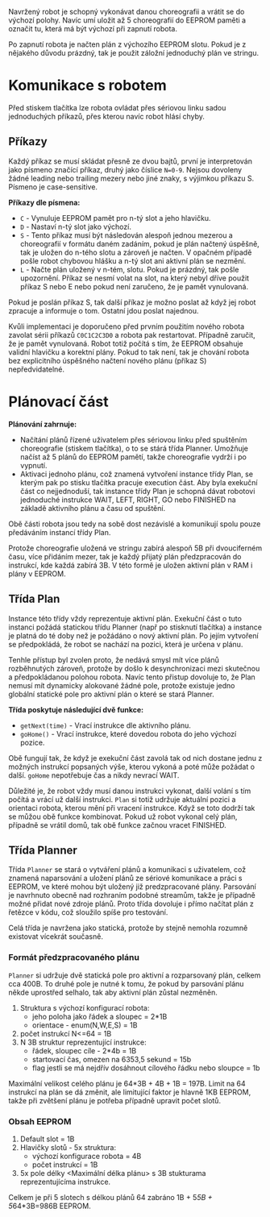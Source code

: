 Navržený robot je schopný vykonávat danou choreografii a vrátit se do výchozí polohy.
Navíc umí uložit až 5 choreografií do EEPROM paměti a označit tu, která má být výchozí
při zapnutí robota.

Po zapnutí robota je načten plán z výchozího EEPROM slotu. Pokud je z nějakého důvodu
prázdný, tak je použit záložní jednoduchý plán ve stringu.

# Komunikace s robotem

Před stiskem tlačítka lze robota ovládat přes sériovou linku sadou jednoduchých
příkazů, přes kterou navíc robot hlásí chyby.

## Příkazy
Každý příkaz se musí skládat přesně ze dvou bajtů, první je interpretován jako písmeno značící příkaz, druhý jako číslice `N=0-9`. Nejsou dovoleny žádné leading nebo trailing mezery nebo jiné znaky, s výjimkou příkazu S. Písmeno je case-sensitive.

**Příkazy dle písmena:**

- `C` - Vynuluje EEPROM pamět pro n-tý slot a jeho hlavičku.
- `D` - Nastaví n-tý slot jako výchozí.
- `S` - Tento příkaz musí být následován alespoň jednou mezerou a choreografií v formátu daném zadáním, pokud je plán načtený úspěšně, tak je uložen do n-tého slotu a zároveň je načten. V opačném případě pošle robot chybovou hlášku a n-tý slot ani aktivní plán se nezmění.
- `L` - Načte plán uložený v n-tém, slotu. Pokud je prázdný, tak pošle upozornění. Příkaz se nesmí volat na slot, na který nebyl dříve použit příkaz S nebo E nebo pokud není zaručeno, že je pamět vynulovaná.

Pokud je poslán příkaz S, tak další příkaz je možno poslat až když jej robot zpracuje a informuje o tom. Ostatní jdou poslat najednou.

Kvůli implementaci je doporučeno před prvním použitím nového robota zavolat sérii příkazů `C0C1C2C3D0` a robota pak restartovat. Případně zaručit, že je pamět vynulovaná. Robot totiž počítá s tím, že EEPROM obsahuje validní hlavičku a korektní plány. Pokud to tak není, tak je chování robota bez explicitního úspěšného načtení nového plánu (příkaz S) nepředvidatelné.


# Plánovací část

**Plánování zahrnuje:**
- Načítání plánů řízené uživatelem přes sériovou linku před spuštěním choreografie (stiskem tlačítka), o to se stárá třída Planner. Umožňuje načíst až 5 plánů do EEPROM pamětí, takže choreografie vydrží i po vypnutí.
- Aktivaci jednoho plánu, což znamená vytvoření instance třídy Plan, se kterým pak po stisku tlačítka pracuje execution část. Aby byla exekuční část co nejjednoduší, tak instance třídy Plan je schopná dávat robotovi jednoduché instrukce WAIT, LEFT, RIGHT, GO nebo FINISHED na základě aktivního plánu a času od spuštění.

Obě části robota jsou tedy na sobě dost nezávislé a komunikují spolu pouze předáváním instancí třídy Plan.

Protože choreografie uložená ve stringu zabírá alespoň 5B při dvouciferném času, více přidáním mezer, tak je každý přijatý plán předzpracován do instrukcí, kde každá zabírá 3B. V této formě je uložen aktivní plán
v RAM i plány v EEPROM.


## Třída Plan
Instance této třídy vždy reprezentuje aktivní plán. Exekuční část o tuto instanci požádá statickou třídu Planner (např po stisknutí tlačítka) a instance je platná do té doby než je požádáno o nový aktivní plán.  Po jejím vytvoření se předpokládá, že robot se nachází na pozici, která je určena v plánu.

Tenhle přístup byl zvolen proto, že nedává smysl mít více plánů rozběhnutých zároveň, protože by došlo k desynchronizaci mezi skutečnou a předpokládanou polohou robota. Navíc tento přistup dovoluje to, že Plan nemusí mít dynamicky alokované žádné pole, protože existuje jedno globální statické pole pro aktivní plán o které se stará Planner.

**Třída poskytuje následující dvě funkce:**

- `getNext(time)` - Vrací instrukce dle aktivního plánu.
- `goHome()` - Vrací instrukce, které dovedou robota do jeho výchozí pozice.

Obě fungují tak, že když je exekuční část zavolá tak od nich dostane jednu z možných instrukcí popsaných výše, kterou vykoná a poté může požádat o další. `goHome` nepotřebuje čas a nikdy nevrací WAIT. 

Důležité je, že robot vždy musí danou instrukci vykonat, další volání s tím počítá a vrácí už další instrukci. `Plan` si totiž udržuje aktuální pozici a orientaci robota, kterou mění při vracení instrukce. Když se toto dodrží tak se můžou obě funkce kombinovat. Pokud už robot vykonal celý plán, případně se vrátil domů, tak obě funkce začnou vracet FINISHED.

## Třída Planner
Třída `Planner` se stará o vytváření plánů a komunikaci s uživatelem, což znamená naparsování a uložení plánů ze sériové komunikace a práci s EEPROM, ve které mohou být uložený již predzpracované plány. Parsování je navrhnuto obecně nad rozhraním podobné streamům, takže je případně možné přidat nové zdroje plánů. Proto třída dovoluje i přímo načítat plán z řetězce v kódu, což sloužilo spíše pro testování.

Celá třída je navržena jako statická, protože by stejně nemohla rozumně existovat vícekrát současně.

### Formát předzpracovaného plánu

`Planner` si udržuje dvě statická pole pro aktivní a rozparsovaný plán, celkem cca 400B.
To druhé pole je nutné k tomu, že pokud by parsování plánu někde uprostřed selhalo, tak aby aktivní plán zůstal nezměněn.

1. Struktura s výchozí konfigurací robota:
    - jeho poloha jako řádek a sloupec = 2*1B
    - orientace - enum(N,W,E,S) = 1B
2. počet instrukcí N<=64 = 1B
3. N 3B struktur reprezentující instrukce:
    - řádek, sloupec cíle - 2*4b = 1B
    - startovací čas, omezen na 6353,5 sekund = 15b
    - flag jestli se má nejdřív dosáhnout cílového řádku nebo sloupce = 1b

Maximální velikost celého plánu je 64*3B + 4B + 1B = 197B. Limit na 64 instrukcí na plán se dá změnit, ale limitující faktor je hlavně 1KB EEPROM, takže při zvětšení plánu je potřeba případně upravit počet slotů.

### Obsah EEPROM
1. Default slot = 1B
2. Hlavičky slotů - 5x struktura:
    - výchozí konfigurace robota = 4B
    - počet instrukcí = 1B
3. 5x pole délky \<Maximální délka plánu> s 3B stukturama reprezentujícíma instrukce.

Celkem je při 5 slotech s délkou plánů 64 zabráno 1B + 5*5B + 5*64*3B=986B EEPROM.

